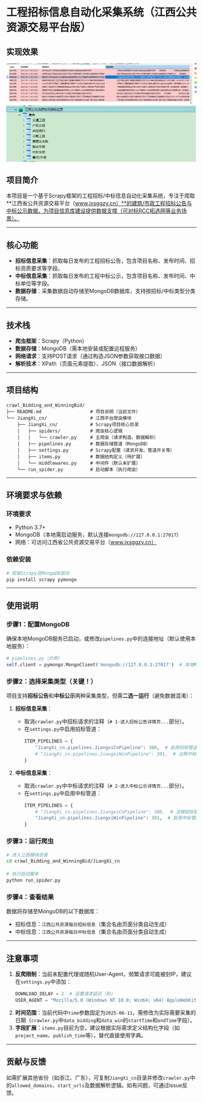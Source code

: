 
# 工程招标信息自动化采集系统（江西公共资源交易平台版）

## 实现效果
![效果](fc8123308ce7aa2a404b318738a0d0b.png )
![效果](29d2441ff9413939ef8cbbd902dcd84.png )

## 项目简介
本项目是一个基于Scrapy框架的工程招标/中标信息自动化采集系统，专注于爬取**江西省公共资源交易平台（www.jxsggzy.cn）**的建筑/市政工程招标公告与中标公示数据，为项目信息库建设提供数据支撑（可对标RCC拓选网等业务场景）。

---

## 核心功能
- **招标信息采集**：抓取每日发布的工程招标公告，包含项目名称、发布时间、招标资质要求等字段。
- **中标信息采集**：抓取每日发布的工程中标公示，包含项目名称、发布时间、中标单位等字段。
- **数据存储**：采集数据自动存储至MongoDB数据库，支持按招标/中标类型分类存储。

---

## 技术栈
- **爬虫框架**：Scrapy（Python）
- **数据存储**：MongoDB（需本地安装或配置远程服务）
- **网络请求**：支持POST请求（通过构造JSON参数获取接口数据）
- **解析技术**：XPath（页面元素提取）、JSON（接口数据解析）

---

## 项目结构
```
crawl_Bidding_and_WinningBid/
├── README.md                  # 项目说明（当前文件）
└── JiangXi_cn/                # 江西平台爬虫模块
    ├── JiangXi_cn/            # Scrapy项目核心目录
    │   ├── spiders/           # 爬虫核心逻辑
    │   │   └── crawler.py     # 主爬虫（请求构造、数据解析）
    │   ├── pipelines.py       # 数据存储管道（MongoDB）
    │   ├── settings.py        # Scrapy配置（请求并发、管道开关等）
    │   ├── items.py           # 数据结构定义（待扩展）
    │   └── middlewares.py     # 中间件（默认未扩展）
    └── run_spider.py          # 启动脚本（执行爬虫）
```

---

## 环境要求与依赖
### 环境要求
- Python 3.7+
- MongoDB（本地需启动服务，默认连接`mongodb://127.0.0.1:27017`）
- 网络：可访问江西省公共资源交易平台（www.jxsggzy.cn）

### 依赖安装
```bash
# 安装Scrapy及MongoDB驱动
pip install scrapy pymongo
```

---

## 使用说明
### 步骤1：配置MongoDB
确保本地MongoDB服务已启动，或修改`pipelines.py`中的连接地址（默认使用本地服务）：
```python
# pipelines.py（示例）
self.client = pymongo.MongoClient('mongodb://127.0.0.1:27017')  # 本地MongoDB
```

### 步骤2：选择采集类型（关键！）
项目支持**招标公告**和**中标公示**两种采集类型，但需**二选一运行**（避免数据混淆）：
1. **招标信息采集**：
   - 取消`crawler.py`中招标请求的注释（`# 1·进入招标公告详情页...`部分）。
   - 在`settings.py`中启用招标管道：
     ```python
     ITEM_PIPELINES = {
         "JiangXi_cn.pipelines.JiangxiCnPipeline": 300,  # 启用招标管道
         # "JiangXi_cn.pipelines.JiangxiWinPipeline": 301,  # 注释中标管道
     }
     ```

2. **中标信息采集**：
   - 取消`crawler.py`中中标请求的注释（`# 2·进入中标公示详情页...`部分）。
   - 在`settings.py`中启用中标管道：
     ```python
     ITEM_PIPELINES = {
         # "JiangXi_cn.pipelines.JiangxiCnPipeline": 300,  # 注释招标管道
         "JiangXi_cn.pipelines.JiangxiWinPipeline": 301,  # 启用中标管道
     }
     ```

### 步骤3：运行爬虫
```bash
# 进入江西模块目录
cd crawl_Bidding_and_WinningBid/JiangXi_cn

# 执行启动脚本
python run_spider.py
```

### 步骤4：查看结果
数据将存储至MongoDB的以下数据库：
- 招标信息：`江西公共资源每日招标信息`（集合名由页面分类自动生成）
- 中标信息：`江西公共资源每日中标信息`（集合名由页面分类自动生成）

---

## 注意事项
1. **反爬限制**：当前未配置代理或随机User-Agent，频繁请求可能被封IP，建议在`settings.py`中添加：
   ```python
   DOWNLOAD_DELAY = 2  # 设置请求延迟（秒）
   USER_AGENT = "Mozilla/5.0 (Windows NT 10.0; Win64; x64) AppleWebKit/537.36..."  # 模拟浏览器UA
   ```
2. **时间范围**：当前代码中`time`参数固定为`2025-06-11`，需修改为实际需要采集的日期（`crawler.py`中`data_bidding`和`data_win`的`startTime`和`endTime`字段）。
3. **字段扩展**：`items.py`目前为空，建议根据实际需求定义结构化字段（如`project_name`、`publish_time`等），替代直接使用字典。

---

## 贡献与反馈
如需扩展其他省份（如浙江、广东），可复制`JiangXi_cn`目录并修改`crawler.py`中的`allowed_domains`、`start_urls`及数据解析逻辑。如有问题，可通过issue反馈。
